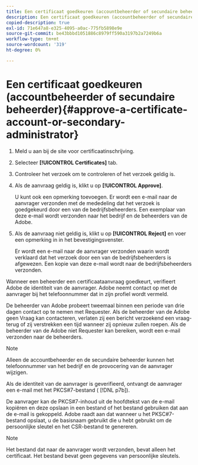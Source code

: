 ```yaml
---
title: Een certificaat goedkeuren (accountbeheerder of secundaire beheerder)
description: Een certificaat goedkeuren (accountbeheerder of secundaire beheerder)
copied-description: true
exl-id: 71e647a8-e325-4095-a0ac-775fb5898e9e
source-git-commit: be43bbbd1051886c8979ff590a3197b2a7249b6a
workflow-type: tm+mt
source-wordcount: '319'
ht-degree: 0%

---
```


# Een certificaat goedkeuren (accountbeheerder of secundaire beheerder){#approve-a-certificate-account-or-secondary-administrator}

1. Meld u aan bij de site voor certificaatinschrijving.
1. Selecteer **[!UICONTROL Certificates]** tab.
1. Controleer het verzoek om te controleren of het verzoek geldig is.
1. Als de aanvraag geldig is, klikt u op **[!UICONTROL Approve]**.

   U kunt ook een opmerking toevoegen. Er wordt een e-mail naar de aanvrager verzonden met de mededeling dat het verzoek is goedgekeurd door een van de bedrijfsbeheerders. Een exemplaar van deze e-mail wordt verzonden naar het bedrijf en de beheerders van de Adobe.

1. Als de aanvraag niet geldig is, klikt u op **[!UICONTROL Reject]** en voer een opmerking in in het bevestigingsvenster.

   Er wordt een e-mail naar de aanvrager verzonden waarin wordt verklaard dat het verzoek door een van de bedrijfsbeheerders is afgewezen. Een kopie van deze e-mail wordt naar de bedrijfsbeheerders verzonden.

Wanneer een beheerder een certificaataanvraag goedkeurt, verifieert Adobe de identiteit van de aanvrager. Adobe neemt contact op met de aanvrager bij het telefoonnummer dat in zijn profiel wordt vermeld.

De beheerder van Adobe probeert tweemaal binnen een periode van drie dagen contact op te nemen met Requester. Als de beheerder van de Adobe geen Vraag kan contacteren, verlaten zij een bericht verzoekend een vraag-terug of zij verstrekken een tijd wanneer zij opnieuw zullen roepen. Als de beheerder van de Adobe niet Requester kan bereiken, wordt een e-mail verzonden naar de beheerders.

>[!NOTE]
>
>Alleen de accountbeheerder en de secundaire beheerder kunnen het telefoonnummer van het bedrijf en de provocering van de aanvrager wijzigen.

Als de identiteit van de aanvrager is geverifieerd, ontvangt de aanvrager een e-mail met het PKCS#7-bestand ( [!DNL p7b]).

De aanvrager kan de PKCS#7-inhoud uit de hoofdtekst van de e-mail kopiëren en deze opslaan in een bestand of het bestand gebruiken dat aan de e-mail is gekoppeld. Adobe raadt aan dat wanneer u het PKSC#7-bestand opslaat, u de basisnaam gebruikt die u hebt gebruikt om de persoonlijke sleutel en het CSR-bestand te genereren.

>[!NOTE]
>
>Het bestand dat naar de aanvrager wordt verzonden, bevat alleen het certificaat. Het bestand bevat geen gegevens van persoonlijke sleutels.
